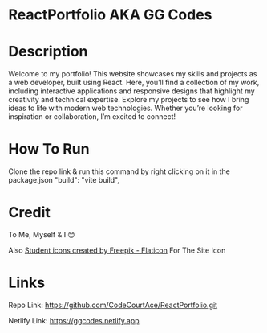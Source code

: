 # ReactPortfolio AKA GG Codes


# Description


Welcome to my portfolio! This website showcases my skills and projects as a web developer, built using React. Here, you’ll find a collection of my work, including interactive applications and responsive designs that highlight my creativity and technical expertise. Explore my projects to see how I bring ideas to life with modern web technologies. Whether you’re looking for inspiration or collaboration, I’m excited to connect!

# How To Run
Clone the repo link & run this command by right clicking on it in the package.json "build": "vite build",


# Credit 
To Me, Myself & I 😊

Also 
<a href="https://www.flaticon.com/free-icons/student" title="student icons">Student icons created by Freepik - Flaticon</a> For The Site Icon

# Links

Repo Link: https://github.com/CodeCourtAce/ReactPortfolio.git

Netlify Link: https://ggcodes.netlify.app